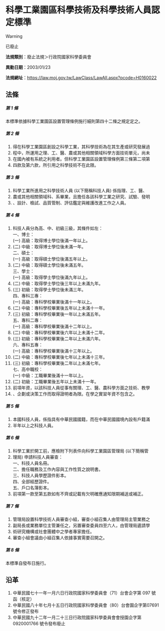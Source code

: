 # 科學工業園區科學技術及科學技術人員認定標準


> [!WARNING]
> 已廢止


**法規類別**：廢止法規＞行政院國家科學委員會

**異動日期**：2003/01/23  

**法規網址**：https://law.moj.gov.tw/LawClass/LawAll.aspx?pcode=H0160022



## 法條
##### 第 1 條
本標準依據科學工業園區設置管理條例施行細則第四十二條之規定定之。

##### 第 2 條
1. 得在科學工業園區創設之科學工業，其科學技術為在其生產或研究發展過
1. 程中，所運用之理、工、醫、農或其他相關領域科學方面技術單元，尚未
1. 在國內被有系統之利用者。但科學工業園區設置管理條例第三條第二項第
1. 四款及第六款，所引用之科學技術不在此限。

##### 第 3 條
1. 科學工業所進用之科學技術人員 (以下簡稱科技人員) 係指理、工、醫、
1. 農或其他相關領域科、系畢業，且擔任各該科學工業之研究、試驗、發明
1. 、設計、檢試、品質管制、評估鑑定與維護改進工作之人員。

##### 第 4 條
1. 科技人員分為高、中、初級三級，其條件如左：  
一、博士：  
 (一) 高級：取得博士學位後滿一年以上。
1.  (二) 中級：取得博士學位後未滿一年。  
二、碩士：  
 (一) 高級：取得碩士學位後滿五年以上。
1.  (二) 中級：取得碩士學位後未滿五年。  
三、學士：  
 (一) 高級：取得學士學位後滿九年以上。
1.  (二) 中級：取得學士學位後三年以上未滿九年。
1.  (三) 初級：取得學士學位後未滿三年。  
四、專科三專：  
 (一) 高級：專科學校畢業後滿十一年以上。
1.  (二) 中級：專科學校畢業後五年以上未滿十一年。
1.  (三) 初級：專科學校畢業後一年以上未滿五年。  
五、專科二專：  
 (一) 高級：專科學校畢業後滿十二年以上。
1.  (二) 中級：專科學校畢業後六年以上未滿十二年。
1.  (三) 初級：專科學校畢業後二年以上未滿六年。  
六、專科五專：  
 (一) 高級：專科學校畢業後滿十三年以上。
1.  (二) 中級：專科學校畢業後七年以上未滿十三年。
1.  (三) 初級：專科學校畢業後二年以上未滿七年。  
七、高中職校：  
 (一) 中級：工職畢業後滿十一年以上。
1.  (二) 初級：工職畢業後五年以上未滿十一年。
1. 前項年資，以該科技人員從事有關理、工、醫、農科學方面之技術、教學
1. 、企劃或決策工作而取得證明者為限。在學之實習年資不包含之。

##### 第 5 條
1. 本國科技人員，係指具有中華民國國籍，而在中華民國國境內設有戶籍滿
1. 半年以上之科技人員。

##### 第 6 條
1. 科學工業於開工前，應檢附下列表件向科學工業園區管理局 (以下簡稱管
1. 理局) 申請科技人員審查：  
一、科技人員名冊。  
二、擔任職務及工作內容與工作性質之說明書。  
三、科技人員學歷證件影本。  
四、全部經歷證件。  
五、戶口名簿影本。
1. 前項第一款至第五款如有不齊或記載有欠明確應通知限期補送或補正。

##### 第 7 條
1. 管理局設置科學技術人員審查小組，審查小組召集人由管理局主管業務之
1. 副局長或業務單位主管兼任之，另置審查委員四至六人，由管理局遴請學
1. 術研究機構或社會團體中之學者專家擔任。
1. 審查小組會議由小組召集人依據事實需要召開之。

##### 第 8 條
本標準自發布日施行。

## 沿革
1. 中華民國七十一年一月六日行政院國家科學委員會（71）台會企字第 097  號函（核定）
1. 中華民國八十年七月十五日行政院國家科學委員會（80）台會園企字第07691 號令修正發布
1. 中華民國九十二年一月二十三日行政院國家科學委員會會授園企字第 0920001766 號令發布廢止
